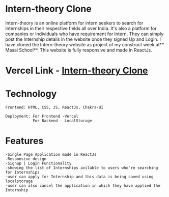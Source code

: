 # Intern-theory Clone

<p> Intern-theory is an online platform for intern seekers to search for Internships in their respective fields all over India. It's also a platform for companies or Individuals who have requirement for Intern. They can simply post the Internship details in the website once they signed Up and Login. I have cloned the Intern-theory website as project of my construct week at** Masai School**. This website is fully responsive and made in ReactJs.</p>

# Vercel Link - <a href="https://ubiquitous-wire-4930.vercel.app/">Intern-theory Clone</a>

# Technology

    Frontend: HTML, CSS, JS, ReactJs, Chakra-UI
    
    Deployment: For Frontend -Vercel
                For Backend - LocalStorage

# Features

    -Single Page Application made in ReactJs
    -Responsive design
    -Signup | Login Functionality
    -showing the list of Internships avilable to users who're searching for Internships 
    -user can apply for Internship and this data is being saved using localstorage
    -user can also cancel the application in which they have applied the Internship
    
